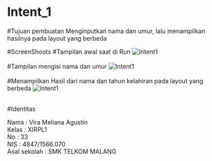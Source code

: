 # Intent_1

#Tujuan pembuatan
  Menginputkan nama dan umur, lalu menampilkan hasilnya pada layout yang berbeda 
  
#ScreenShoots
#Tampilan awal saat di Run
![Intent1](https://s18.postimg.org/nob1aqubt/Intent1_1.jpg)
<br>
<br>
#Tampilan mengisi nama dan umur
![Intent1](https://s22.postimg.org/5ki2wbz9d/Intent1_2.jpg)
<br>
<br>
#Menampilkan Hasil dari nama dan tahun kelahiran pada layout yang berbeda
![Intent1](https://s11.postimg.org/r978l2nv7/Intent1_3.jpg)
<br>
<br>

#Identitas

Nama : Vira Meliana Agustin <br>
Kelas : XIRPL1<br>
No : 33<br>
NIS : 4847/1566.070<br>
Asal sekolah : SMK TELKOM MALANG <br>
